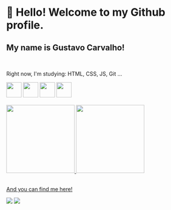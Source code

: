 <h1>👋 Hello! Welcome to my Github profile.</h1>
<h2>My name is Gustavo Carvalho!</h2>

<br>

<p>Right now, I'm studying: HTML, CSS, JS, Git ...</p>
<div>
<img src="https://cdn.jsdelivr.net/gh/devicons/devicon/icons/html5/html5-original-wordmark.svg" width="40" height="40"/> <img src="https://cdn.jsdelivr.net/gh/devicons/devicon/icons/css3/css3-original-wordmark.svg" width="40" height="40"/> 
<img src="https://cdn.jsdelivr.net/gh/devicons/devicon/icons/javascript/javascript-original.svg" width="40" height="40"/>
<img src="https://cdn.jsdelivr.net/gh/devicons/devicon/icons/git/git-original.svg" width="40" height="40"/>
</div>

<br>

<div>
  <a href="https://github.com/Gugans89">
  <img height="180em" src="https://github-readme-stats.vercel.app/api?username=Gugans89&show_icons=true&theme=dracula&include_all_commits=true&count_private=true"/>
  <img height="180em" src="https://github-readme-stats.vercel.app/api/top-langs/?username=Gugans89&layout=compact&langs_count=7&theme=dracula"/>
</div>    
  
<br>
  
<p>And you can find me here!</p>
<div>
<a href = "mailto:guu.carvalho89@gmail.com"><img src="https://img.shields.io/badge/Gmail-D14836?style=for-the-badge&logo=gmail&logoColor=white" target="_blank"></a>
<a href="https://www.linkedin.com/in/gcarvalho10/" target="_blank"><img src="https://img.shields.io/badge/-LinkedIn-%230077B5?style=for-the-badge&logo=linkedin&logoColor=white" target="_blank"></a>   
</div>
